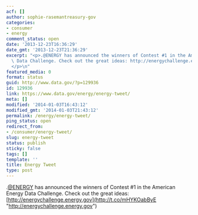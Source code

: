```yaml
---
acf: []
author: sophie-rasemantreasury-gov
categories:
- consumer
- energy
comment_status: open
date: '2013-12-23T16:36:29'
date_gmt: '2013-12-23T21:36:29'
excerpt: "<p>.@ENERGY has announced the winners of Contest #1 in the American Energy\
  \ Data Challenge. Check out the great ideas: http://energychallenge.energy.gov\_\
  </p>\n"
featured_media: 0
format: status
guid: http://www.data.gov/?p=129936
id: 129936
link: https://www.data.gov/energy/energy-tweet/
meta: []
modified: '2014-01-03T16:43:12'
modified_gmt: '2014-01-03T21:43:12'
permalink: /energy/energy-tweet/
ping_status: open
redirect_from:
- /consumer/energy-tweet/
slug: energy-tweet
status: publish
sticky: false
tags: []
template: ''
title: Energy Tweet
type: post
---
```

.[@ENERGY](https://twitter.com/ENERGY) has announced the winners of Contest #1 in the American Energy Data Challenge. Check out the great ideas: [http://energychallenge.energy.gov](http://t.co/mHYKOabByE "http://energychallenge.energy.gov")


